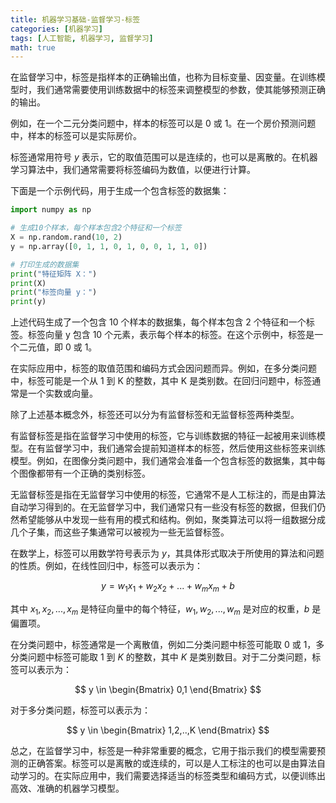 ```yaml
---
title: 机器学习基础-监督学习-标签
categories: [机器学习]
tags: [人工智能, 机器学习, 监督学习]
math: true
---
```


在监督学习中，标签是指样本的正确输出值，也称为目标变量、因变量。在训练模型时，我们通常需要使用训练数据中的标签来调整模型的参数，使其能够预测正确的输出。

例如，在一个二元分类问题中，样本的标签可以是 0 或 1。在一个房价预测问题中，样本的标签可以是实际房价。

标签通常用符号 $y$ 表示，它的取值范围可以是连续的，也可以是离散的。在机器学习算法中，我们通常需要将标签编码为数值，以便进行计算。

下面是一个示例代码，用于生成一个包含标签的数据集：

```python
import numpy as np

# 生成10个样本，每个样本包含2个特征和一个标签
X = np.random.rand(10, 2)
y = np.array([0, 1, 1, 0, 1, 0, 0, 1, 1, 0])

# 打印生成的数据集
print("特征矩阵 X：")
print(X)
print("标签向量 y：")
print(y)
```

上述代码生成了一个包含 10 个样本的数据集，每个样本包含 2 个特征和一个标签。标签向量 y 包含 10 个元素，表示每个样本的标签。在这个示例中，标签是一个二元值，即 0 或 1。

在实际应用中，标签的取值范围和编码方式会因问题而异。例如，在多分类问题中，标签可能是一个从 1 到 K 的整数，其中 K 是类别数。在回归问题中，标签通常是一个实数或向量。

除了上述基本概念外，标签还可以分为有监督标签和无监督标签两种类型。

有监督标签是指在监督学习中使用的标签，它与训练数据的特征一起被用来训练模型。在有监督学习中，我们通常会提前知道样本的标签，然后使用这些标签来训练模型。例如，在图像分类问题中，我们通常会准备一个包含标签的数据集，其中每个图像都带有一个正确的类别标签。

无监督标签是指在无监督学习中使用的标签，它通常不是人工标注的，而是由算法自动学习得到的。在无监督学习中，我们通常只有一些没有标签的数据，但我们仍然希望能够从中发现一些有用的模式和结构。例如，聚类算法可以将一组数据分成几个子集，而这些子集通常可以被视为一些无监督标签。

在数学上，标签可以用数学符号表示为 $y$，其具体形式取决于所使用的算法和问题的性质。例如，在线性回归中，标签可以表示为：

$$
y = w_1x_1 + w_2x_2 + ... + w_mx_m + b
$$

其中 $x_1, x_2, ..., x_m$ 是特征向量中的每个特征，$w_1, w_2, ..., w_m$ 是对应的权重，$b$ 是偏置项。

在分类问题中，标签通常是一个离散值，例如二分类问题中标签可能取 0 或 1，多分类问题中标签可能取 1 到 $K$ 的整数，其中 $K$ 是类别数目。对于二分类问题，标签可以表示为：

$$
y \in \begin{Bmatrix} 0,1 \end{Bmatrix}
$$

对于多分类问题，标签可以表示为：

$$
y \in \begin{Bmatrix} 1,2,..,K \end{Bmatrix}
$$

总之，在监督学习中，标签是一种非常重要的概念，它用于指示我们的模型需要预测的正确答案。标签可以是离散的或连续的，可以是人工标注的也可以是由算法自动学习的。在实际应用中，我们需要选择适当的标签类型和编码方式，以便训练出高效、准确的机器学习模型。
